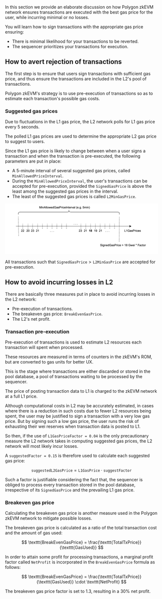 In this section we provide an elaborate discussion on how Polygon zkEVM network ensures transactions are executed with the best gas price for the user, while incurring minimal or no losses.

You will learn how to sign transactions with the appropriate gas price ensuring:

- There is minimal likelihood for your transactions to be reverted.
- The sequencer prioritizes your transactions for execution.

## How to avert rejection of transactions

The first step is to ensure that users sign transactions with sufficient gas price, and thus ensure the transactions are included in the L2's pool of transactions.

Polygon zkEVM's strategy is to use pre-execution of transactions so as to estimate each transaction's possible gas costs.

### Suggested gas prices

Due to fluctuations in the L1 gas price, the L2 network polls for L1 gas price every 5 seconds.

The polled L1 gas prices are used to determine the appropriate L2 gas price to suggest to users.

Since the L1 gas price is likely to change between when a user signs a transaction and when the transaction is pre-executed, the following parameters are put in place:

-  A $5$-minute interval of several suggested gas prices, called $\texttt{MinAllowedPriceInterval}$.
- During the $\texttt{MinAllowedPriceInterval}$, the user's transactions can be accepted for pre-execution, provided the $\texttt{SignedGasPrice}$ is above the least among the suggested gas prices in the interval.
- The least of the suggested gas prices is called $\texttt{L2MinGasPrice}$.

![Figure: minimum allowed gas interval](../../../img/zkEVM/min-allowed-gas-interval.png)

All transactions such that $\texttt{SignedGasPrice} > \texttt{L2MinGasPrice}$ are accepted for pre-execution.

## How to avoid incurring losses in L2

There are basically three measures put in place to avoid incurring losses in the L2 network:

- Pre-execution of transactions. 
- The breakeven gas price: $\texttt{BreakEvenGasPrice}$.
- The L2's net profit.

### Transaction pre-execution

Pre-execution of transactions is used to estimate L2 resources each transaction will spent when processed.

These resources are measured in terms of counters in the zkEVM's ROM, but are converted to gas units for better UX.

This is the stage where transactions are either discarded or stored in the pool database, a pool of transactions waiting to be processed by the sequencer.

The price of posting transaction data to L1 is charged to the zkEVM network at a full L1 price.

Although computational costs in L2 may be accurately estimated, in cases where there is a reduction in such costs due to fewer L2 resources being spent, the user may be justified to sign a transaction with a very low gas price. But by signing such a low gas price, the user runs the risk of exhausting their wei reserves when transaction data is posted to L1.

So then, if the use of $\texttt{L1GasPriceFactor = 0.04}$ is the only precautionary measure the L2 network takes in computing suggested gas prices, the L2 network will most likely incur losses.

A $\texttt{suggestedFactor = 0.15}$ is therefore used to calculate each suggested gas price:

$$
\texttt{suggestedL2GasPrice} = \texttt{L1GasPrice} \cdot \texttt{suggestFactor}
$$

Such a factor is justifiable considering the fact that, the sequencer is obliged to process every transaction stored in the pool database, irrespective of its $\texttt{SignedGasPrice}$ and the prevailing L1 gas price.

### Breakeven gas price

Calculating the breakeven gas price is another measure used in the Polygon zkEVM network to mitigate possible losses.

The breakeven gas price is calculated as a ratio of the total transaction cost and the amount of gas used:

$$
\texttt{BreakEvenGasPrice} = \frac{\texttt{TotalTxPrice}}{\texttt{GasUsed}}
$$

In order to attain some profit for processing transactions, a marginal profit factor called $\texttt{NetProfit}$ is incorporated in the $\texttt{BreakEvenGasPrice}$ formula as follows:

$$
\texttt{BreakEvenGasPrice} = \frac{\texttt{TotalTxPrice}}{\texttt{GasUsed}} \cdot \texttt{NetProfit}
$$

The breakeven gas price factor is set to $1.3$​, resulting in a 30% net profit.
